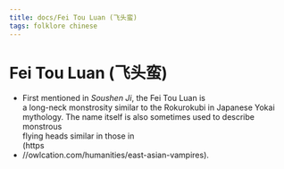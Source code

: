```yaml
---
title: docs/Fei Tou Luan (飞头蛮)
tags: folklore chinese
---
```


# Fei Tou Luan (飞头蛮)
- First mentioned in _Soushen Ji_, the Fei Tou Luan is  
	a long-neck monstrosity similar to the Rokurokubi in Japanese Yokai  
	mythology. The name itself is also sometimes used to describe monstrous  
	flying heads similar in those in  
	(https
- //owlcation.com/humanities/east-asian-vampires).